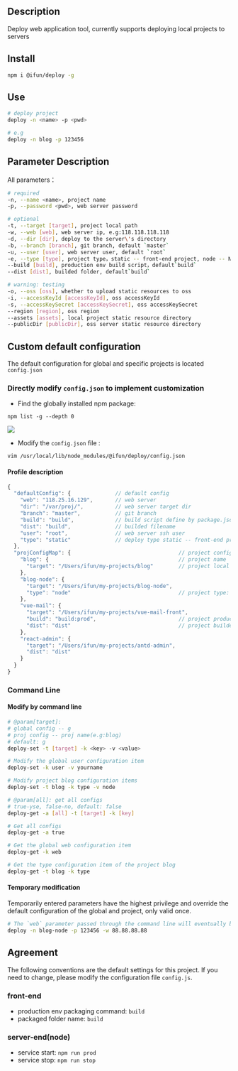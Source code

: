 ## Description

Deploy web application tool, currently supports deploying local projects to servers

## Install

```sh
npm i @ifun/deploy -g
```

## Use

```sh
# deploy project
deploy -n <name> -p <pwd> 

# e.g
deploy -n blog -p 123456
```

## Parameter Description

All parameters： 

```sh
# required
-n, --name <name>, project name
-p, --password <pwd>, web server password

# optional
-t, --target [target], project local path
-w, --web [web], web server ip, e.g:118.118.118.118
-d, --dir [dir], deploy to the server\'s directory
-b, --branch [branch], git branch, default `master`
-u, --user [user], web server user, default `root`
-e, --type [type], project type，static -- front-end project, node -- Node project，   default`static`
--build [build], production env build script，default`build`
--dist [dist], builded folder, default`build`

# warning: testing
-o, --oss [oss], whether to upload static resources to oss
-i, --accessKeyId [accessKeyId], oss accessKeyId
-s, --accessKeySecret [accessKeySecret], oss accessKeySecret
--region [region], oss region
--assets [assets], local project static resource directory
--publicDir [publicDir], oss server static resource directory
```

## Custom default configuration

The default configuration for global and specific projects is located
 `config.json`

### Directly modify `config.json` to implement customization

- Find the globally installed npm package:

```
npm list -g --depth 0
```

![](https://rulifun.oss-cn-hangzhou.aliyuncs.com/static/image/WX20181011-135003%402x.png)

- Modify the `config.json` file :

```
vim /usr/local/lib/node_modules/@ifun/deploy/config.json
```

#### Profile description

```js
{
  "defaultConfig": {              // default config
    "web": "118.25.16.129",       // web server
    "dir": "/var/proj/",          // web server target dir
    "branch": "master",           // git branch
    "build": "build",             // build script define by package.json 
    "dist": "build",              // builded filename
    "user": "root",               // web server ssh user
    "type": "static"              // deploy type static -- front-end project, node -- Node project，
  },
  "projConfigMap": {                                  // project config
    "blog": {                                         // project name
      "target": "/Users/ifun/my-projects/blog"        // project local path
    },
    "blog-node": {
      "target": "/Users/ifun/my-projects/blog-node",
      "type": "node"                                  // project type: node
    },
    "vue-mail": {
      "target": "/Users/ifun/my-projects/vue-mail-front",
      "build": "build:prod",                          // project production env build script
      "dist": "dist"                                  // project builded folder
    },
    "react-admin": {
      "target": "/Users/ifun/my-projects/antd-admin",
      "dist": "dist"
    }
  }
}
```

### Command Line

#### Modify by command line

```sh
# @param[target]: 
# global config -- g
# proj config -- proj name(e.g:blog)
# default: g
deploy-set -t [target] -k <key> -v <value>

# Modify the global user configuration item
deploy-set -k user -v yourname

# Modify project blog configuration items
deploy-set -t blog -k type -v node

# @param[all]: get all configs 
# true-yse, false-no, default: false
deploy-get -a [all] -t [target] -k [key]

# Get all configs
deploy-get -a true

# Get the global web configuration item
deploy-get -k web

# Get the type configuration item of the project blog
deploy-get -t blog -k type

```

#### Temporary modification

Temporarily entered parameters have the highest privilege and override the default configuration of the global and project, only valid once.

```sh
# The `web` parameter passed through the command line will eventually be used.
deploy -n blog-node -p 123456 -w 88.88.88.88 
```

## Agreement

The following conventions are the default settings for this project. If you need to change, please modify the configuration file `config.js`.

### front-end
- production env packaging command: `build`
- packaged folder name: `build`

### server-end(node)
- service start: `npm run prod`  
- service stop: `npm run stop`
